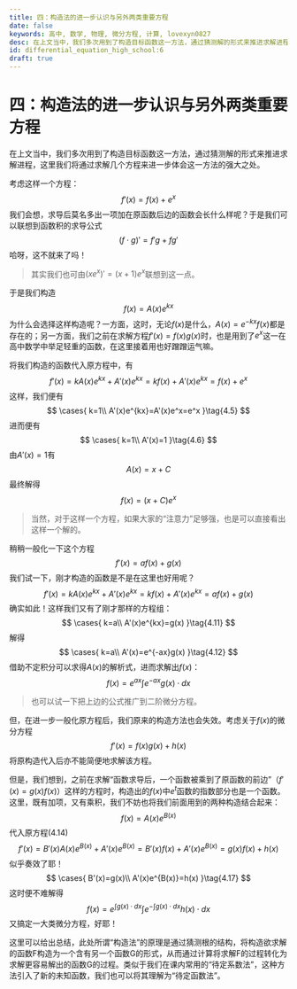 ```yaml
---
title: 四：构造法的进一步认识与另外两类重要方程
date: false
keywords: 高中, 数学, 物理, 微分方程, 计算, lovexyn0827
desc: 在上文当中，我们多次用到了构造目标函数这一方法，通过猜测解的形式来推进求解进程，这里我们将通过求解几个方程来进一步体会这一方法的强大之处。
id: differential_equation_high_school:6
draft: true
---
```


# 四：构造法的进一步认识与另外两类重要方程

在上文当中，我们多次用到了构造目标函数这一方法，通过猜测解的形式来推进求解进程，这里我们将通过求解几个方程来进一步体会这一方法的强大之处。

考虑这样一个方程：
$$
f'(x)=f(x)+e^x\tag{4.1}
$$
我们会想，求导后莫名多出一项加在原函数后边的函数会长什么样呢？于是我们可以联想到函数积的求导公式
$$
(f\cdot g)'=f'g+fg'\tag{4.2}
$$
哈呀，这不就来了吗！

> 其实我们也可由$(xe^x)'=(x+1)e^x$联想到这一点。

于是我们构造
$$
f(x)=A(x)e^{kx}\tag{4.3}
$$
为什么会选择这样构造呢？一方面，这时，无论$f(x)$是什么，$A(x)=e^{-kx}f(x)$都是存在的；另一方面，我们之前在求解方程$f'(x)=f(x)g(x)$时，也是用到了$e^x$这一在高中数学中举足轻重的函数，在这里接着用也好蹭蹭运气嘛。

将我们构造的函数代入原方程中，有
$$
f'(x)=kA(x)e^{kx}+A'(x)e^{kx}=kf(x)+A'(x)e^{kx}=f(x)+e^x\tag{4.4}
$$
这样，我们便有
$$
\cases{
k=1\\
A'(x)e^{kx}=A'(x)e^x=e^x
}\tag{4.5}
$$
进而便有
$$
\cases{
k=1\\
A'(x)=1
}\tag{4.6}
$$
由$A'(x)=1$有
$$
A(x)=x+C\tag{4.7}
$$
最终解得
$$
f(x)=(x+C)e^x\tag{4.8}
$$

> 当然，对于这样一个方程，如果大家的“注意力”足够强，也是可以直接看出这样一个解的。

稍稍一般化一下这个方程
$$
f'(x)=af(x)+g(x)\tag{4.9}
$$
我们试一下，刚才构造的函数是不是在这里也好用呢？
$$
f'(x)=kA(x)e^{kx}+A'(x)e^{kx}=kf(x)+A'(x)e^{kx}=af(x)+g(x)\tag{4.10}
$$
确实如此！这样我们又有了刚才那样的方程组：
$$
\cases{
k=a\\
A'(x)e^{kx}=g(x)
}\tag{4.11}
$$
解得
$$
\cases{
k=a\\
A'(x)=e^{-ax}g(x)
}\tag{4.12}
$$
借助不定积分可以求得$A(x)$的解析式，进而求解出$f(x)$：
$$
f(x)=e^{ax}\int e^{-ax}g(x)\cdot dx\tag{4.13}
$$
> 也可以试一下把上边的公式推广到二阶微分方程。

但，在进一步一般化原方程后，我们原来的构造方法也会失效。考虑关于$f(x)$的微分方程
$$
f'(x)=f(x)g(x)+h(x)\tag{4.14}
$$
将原构造代入后亦不能简便地求解该方程。

但是，我们想到，之前在求解“函数求导后，一个函数被乘到了原函数的前边”（$f'(x)=g(x)f(x)$）这样的方程时，构造出的$f(x)$中$e^t$函数的指数部分也是一个函数。这里，既有加项，又有乘积，我们不妨也将我们前面用到的两种构造结合起来：
$$
f(x)=A(x)e^{B(x)}\tag{4.15}
$$
代入原方程(4.14)
$$
f'(x)=B'(x)A(x)e^{B(x)}+A'(x)e^{B(x)}=B'(x)f(x)+A'(x)e^{B(x)}=g(x)f(x)+h(x)\tag{4.16}
$$
似乎奏效了耶！
$$
\cases{
B'(x)=g(x)\\
A'(x)e^{B(x)}=h(x)
}\tag{4.17}
$$
这时便不难解得
$$
f(x)=e^{\int g(x)\cdot dx}\int e^{-\int g(x)\cdot dx}h(x)\cdot dx\tag{4.18}
$$
又搞定一大类微分方程，好耶！

这里可以给出总结，此处所谓“构造法”的原理是通过猜测根的结构，将构造欲求解的函数F构造为一个含有另一个函数G的形式，从而通过计算将求解F的过程转化为求解更容易解出的函数G的过程。类似于我们在课内常用的“待定系数法”，这种方法引入了新的未知函数，我们也可以将其理解为“待定函数法”。